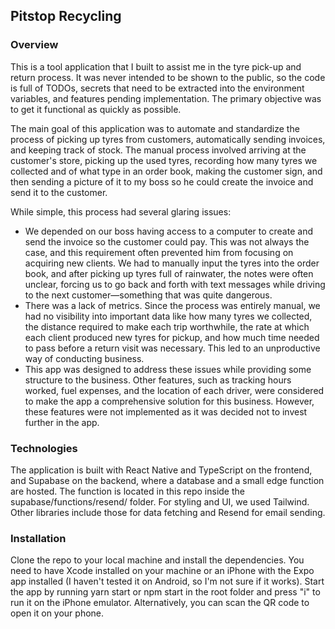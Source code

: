 ## Pitstop Recycling
### Overview
This is a tool application that I built to assist me in the tyre pick-up and return process. It was never intended to be shown to the public, so the code is full of TODOs, secrets that need to be extracted into the environment variables, and features pending implementation. The primary objective was to get it functional as quickly as possible.

The main goal of this application was to automate and standardize the process of picking up tyres from customers, automatically sending invoices, and keeping track of stock. The manual process involved arriving at the customer's store, picking up the used tyres, recording how many tyres we collected and of what type in an order book, making the customer sign, and then sending a picture of it to my boss so he could create the invoice and send it to the customer.

While simple, this process had several glaring issues:

- We depended on our boss having access to a computer to create and send the invoice so the customer could pay. This was not always the case, and this requirement often prevented him from focusing on acquiring new clients.
We had to manually input the tyres into the order book, and after picking up tyres full of rainwater, the notes were often unclear, forcing us to go back and forth with text messages while driving to the next customer—something that was quite dangerous.
- There was a lack of metrics. Since the process was entirely manual, we had no visibility into important data like how many tyres we collected, the distance required to make each trip worthwhile, the rate at which each client produced new tyres for pickup, and how much time needed to pass before a return visit was necessary. This led to an unproductive way of conducting business.
- This app was designed to address these issues while providing some structure to the business. Other features, such as tracking hours worked, fuel expenses, and the location of each driver, were considered to make the app a comprehensive solution for this business. However, these features were not implemented as it was decided not to invest further in the app.

### Technologies
The application is built with React Native and TypeScript on the frontend, and Supabase on the backend, where a database and a small edge function are hosted. The function is located in this repo inside the supabase/functions/resend/ folder. For styling and UI, we used Tailwind. Other libraries include those for data fetching and Resend for email sending.

### Installation 
Clone the repo to your local machine and install the dependencies. You need to have Xcode installed on your machine or an iPhone with the Expo app installed (I haven't tested it on Android, so I'm not sure if it works). Start the app by running yarn start or npm start in the root folder and press "i" to run it on the iPhone emulator. Alternatively, you can scan the QR code to open it on your phone.

